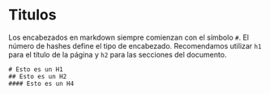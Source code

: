 <!-- markdownlint-disable MD001 MD031-->

# Titulos

Los encabezados en markdown siempre comienzan con el símbolo `#`. El número de hashes define el tipo de encabezado. Recomendamos utilizar `h1` para el título de la página y `h2` para las secciones del documento.

```demoCode[markdown]
# Esto es un H1
## Esto es un H2
#### Esto es un H4
```
